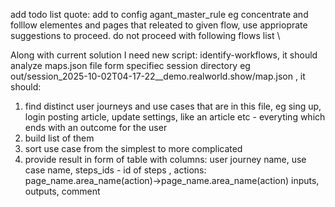 add todo list quote: add to config agant_master_rule eg concentrate and folllow elementes and pages that releated to given flow, use apprioprate suggestions to proceed. do not proceed with following flows list \

Along with current solution I need new script: identify-workflows, it should analyze  maps.json file form specifiec session directory eg out/session_2025-10-02T04-17-22__demo.realworld.show/map.json , it should:
1. find distinct user journeys  and use cases that are in this file, eg sing up, login posting article, update settings, like an article etc - everyting which ends with an outcome for the user
2. build list of them
3. sort use case from the simplest to more complicated
4.  provide result in form of table with
columns:
 user journey name, use case name, 
steps_ids - id of steps ,
actions: page_name.area_name(action)->page_name.area_name(action)
 inputs, outputs, comment
